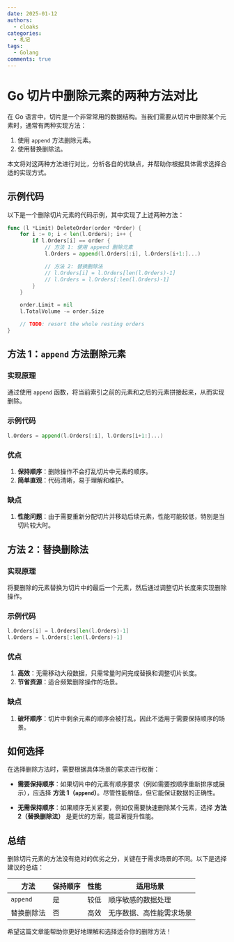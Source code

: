 ```yaml
---
date: 2025-01-12
authors:
  - cloaks
categories:
  - 札记
tags:
  - Golang
comments: true
---
```


# Go 切片中删除元素的两种方法对比

在 Go 语言中，切片是一个非常常用的数据结构。当我们需要从切片中删除某个元素时，通常有两种实现方法：

1. 使用 `append` 方法删除元素。
2. 使用替换删除法。

本文将对这两种方法进行对比，分析各自的优缺点，并帮助你根据具体需求选择合适的实现方式。

<!-- more -->

## 示例代码

以下是一个删除切片元素的代码示例，其中实现了上述两种方法：

```go
func (l *Limit) DeleteOrder(order *Order) {
    for i := 0; i < len(l.Orders); i++ {
        if l.Orders[i] == order {
            // 方法 1: 使用 append 删除元素
            l.Orders = append(l.Orders[:i], l.Orders[i+1:]...)

            // 方法 2: 替换删除法
            // l.Orders[i] = l.Orders[len(l.Orders)-1]
            // l.Orders = l.Orders[:len(l.Orders)-1]
        }
    }

    order.Limit = nil
    l.TotalVolume -= order.Size

    // TODO: resort the whole resting orders
}
```

## 方法 1：`append` 方法删除元素

### 实现原理

通过使用 `append` 函数，将当前索引之前的元素和之后的元素拼接起来，从而实现删除。

### 示例代码
```go
l.Orders = append(l.Orders[:i], l.Orders[i+1:]...)
```

### 优点
1. **保持顺序**：删除操作不会打乱切片中元素的顺序。
2. **简单直观**：代码清晰，易于理解和维护。

### 缺点
1. **性能问题**：由于需要重新分配切片并移动后续元素，性能可能较低，特别是当切片较大时。

## 方法 2：替换删除法

### 实现原理

将要删除的元素替换为切片中的最后一个元素，然后通过调整切片长度来实现删除操作。

### 示例代码
```go
l.Orders[i] = l.Orders[len(l.Orders)-1]
l.Orders = l.Orders[:len(l.Orders)-1]
```

### 优点
1. **高效**：无需移动大段数据，只需常量时间完成替换和调整切片长度。
2. **节省资源**：适合频繁删除操作的场景。

### 缺点
1. **破坏顺序**：切片中剩余元素的顺序会被打乱，因此不适用于需要保持顺序的场景。

## 如何选择

在选择删除方法时，需要根据具体场景的需求进行权衡：

- **需要保持顺序**：如果切片中的元素有顺序要求（例如需要按顺序重新排序或展示），应选择 **方法 1（`append`）**。尽管性能稍低，但它能保证数据的正确性。

- **无需保持顺序**：如果顺序无关紧要，例如仅需要快速删除某个元素，选择 **方法 2（替换删除法）** 是更优的方案，能显著提升性能。

## 总结

删除切片元素的方法没有绝对的优劣之分，关键在于需求场景的不同。以下是选择建议的总结：

| 方法      | 保持顺序 | 性能          | 适用场景                  |
|-----------|----------|---------------|---------------------------|
| `append`  | 是       | 较低          | 顺序敏感的数据处理         |
| 替换删除法 | 否       | 高效          | 无序数据、高性能需求场景   |

希望这篇文章能帮助你更好地理解和选择适合你的删除方法！


